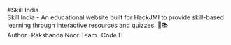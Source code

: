 #Skill India
<br>
Skill India - An educational website built for HackJMI to provide skill-based learning through interactive resources and quizzes. 🚀📚
<br>
Author -Rakshanda Noor
Team -Code IT
